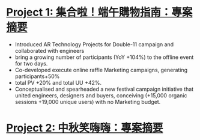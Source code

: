 # [Project 1: 集合啦！端午購物指南：專案摘要](https://tw.buy.yahoo.com/activity/activity950?p=act2-375-b-200515-DragonboatCrossing)
- Introduced AR Technology Projects for Double-11 campaign and collaborated with engineers
- bring a growing number of participants (YoY +104%) to the offline event for two days.
- Co-developed execute online raffle Marketing campaigns, generating participants+50%
- total PV +20% and total UU +42%.
- Conceptualised and spearheaded a new festival campaign initiative that united engineers, designers and buyers, conceiving (+15,000 organic sessions +19,000 unique users) with no Marketing budget.

# [Project 2: 中秋笑嗨嗨：專案摘要](https://tw.buy.yahoo.com/activity/activity950?p=all2-00-200825-moon)
